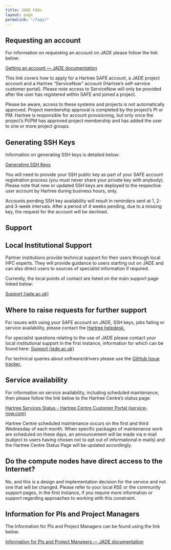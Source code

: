 ```yaml
---
title: JADE FAQs
layout: page
permalink: "/faqs/"
---
```


## Requesting an account

For information on requesting an account on JADE please follow the link below: 

[Getting an account — JADE documentation](https://docs.jade.ac.uk/en/latest/jade/getting-account.html)

This link covers how to apply for a Hartree SAFE account, a JADE project account and a Hartree “ServiceNow” account (Hartree’s self-service customer portal). Please note access to ServiceNow will only be provided after the user has registered within SAFE and joined a project.

Please be aware, access to these systems and projects is not automatically approved. Project membership approval is completed by the project’s PI or PM. Hartree is responsible for account provisioning, but only once the project’s PI/PM has approved project membership and has added the user to one or more project groups.

## Generating SSH Keys

Information on generating SSH keys is detailed below: 

[Generating SSH Keys](https://docs.jade.ac.uk/en/latest/jade/connecting.html#connecting-generate-ssh-keys)

You will need to provide your SSH public key as part of your SAFE account registration process (you must never share your private key with anybody). Please note that new or updated SSH keys are deployed to the respective user account by Hartree during business hours, only.

Accounts pending SSH key availability will result in reminders sent at 1, 2- and 3-week intervals. After a period of 4 weeks pending, due to a missing key, the request for the account will be declined.

## Support

## Local Institutional Support

Partner institutions provide technical support for their users through local HPC experts. They will provide guidance to users starting out on JADE and can also direct users to sources of specialist information if required.

Currently, the local points of contact are listed on the main support page linked below: 

[Support (jade.ac.uk)](https://www.jade.ac.uk/support/)

## Where to raise requests for further support

For issues with using your SAFE account on JADE, SSH keys, jobs failing or service availability, please contact the [Hartree helpdesk.](https://stfc.service-now.com/hcssp)

For specialist questions relating to the use of JADE please contact your local institutional support in the first instance, information for which can be found here: [Support (jade.ac.uk)](https://www.jade.ac.uk/support/) 

For technical queries about software/drivers please use the [GitHub Issue tracker.](https://github.com/jade-hpc-gpu/jade-hpc-gpu.github.io/issues)

## Service availability

For information on service availability, including scheduled maintenance, then please follow the link below to the Hartree Centre’s status page: 

[Hartree Services Status - Hartree Centre Customer Portal (service-now.com)](https://stfc.service-now.com/hcssp?id=services_status)

Hartree Centre scheduled maintenance occurs on the first and third Wednesday of each month. When specific packages of maintenance work are scheduled on these days, an announcement will be made via e-mail (subject to users having chosen not to opt out of informational e-mails) and the Hartree Centre Status Page will be updated accordingly.

## Do the compute nodes have direct access to the Internet?

No, and this is a design and implementation decision for the service and not one that will be changed. Please refer to your local RSE or the community support pages, in the first instance, if you require more information or support regarding approaches to working with this constraint.

## Information for PIs and Project Managers

The Information for PIs and Project Managers can be found using the link below. 

[Information for PIs and Project Managers — JADE documentation](https://docs.jade.ac.uk/en/latest/jade/pi-projectmanager.html)
